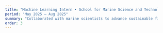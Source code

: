```yaml
---
title: "Machine Learning Intern • School for Marine Science and Technology"
period: "May 2025 – Aug 2025"
summary: "Collaborated with marine scientists to advance sustainable fisheries through computer vision. Fine-tuned pretrained models (Tator→VIAME) with integrated QA/QC workflows, improving scallop detection recall by 20% and precision by 15% while addressing domain shift challenges in underwater imagery."
order: 3
---
```

